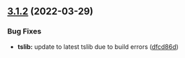 ## [3.1.2](https://github.com/biggyspender/ts-functional-pipe/compare/v3.1.1...v3.1.2) (2022-03-29)


### Bug Fixes

* **tslib:** update to latest tslib due to build errors ([dfcd86d](https://github.com/biggyspender/ts-functional-pipe/commit/dfcd86d3630f881b0fbb3d266ad6ea1b9ca38c9e))

